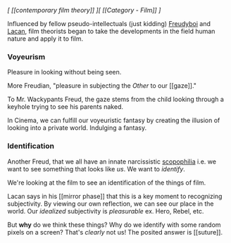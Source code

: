*[ [[contemporary film theory]] ][ [[Category - Film]] ]*

Influenced by fellow pseudo-intellectuals (just kidding) [Freudyboi](https://en.wikipedia.org/wiki/Sigmund_Freud) and [Lacan](https://en.wikipedia.org/wiki/Jacques_Lacan), film theorists began to take the developments in the field human nature and apply it to film.

### Voyeurism
Pleasure in looking without being seen.

More Freudian, "pleasure in subjecting the *Other* to our [[gaze]]."

To Mr. Wackypants Freud, the gaze stems from the child looking through a keyhole trying to see his parents naked. 

In Cinema, we can fulfill our voyeuristic fantasy by creating the illusion of looking into a private world. Indulging a fantasy.

### Identification
Another Freud, that we all have an innate narcissistic [scopophilia](https://en.wikipedia.org/wiki/Scopophilia) i.e. we want to see something that looks like *us*. We want to *identify*. 

We're looking at the film to see an identification of the things of film.

Lacan says in his [[mirror phase]] that this is a key moment to recognizing subjectivity. By viewing our own reflection, we can see our place in the world. Our *idealized* subjectivity is *pleasurable* ex. Hero, Rebel, etc. 

But **why** do we think these things? Why do we identify with some random pixels on a screen? That's *clearly* not us! 
The posited answer is [[suture]].